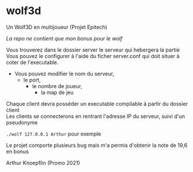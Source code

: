 # wolf3d
Un Wolf3D en multijoueur (Projet Epitech)

*La repo ne contient que mon bonus pour le wolf*

Vous trouverez dans le dossier server le serveur qui hebergera la partie<br>
Vous pouvez le configurer à l'aide du ficher server.conf qui doit situer à coter de l'executable.<br>
  * Vous pouvez modifier le nom du serveur,
    * le port,
      * le nombre de joueur,
        * la map de jeu


Chaque client devra posséder un executable compilable à partir du dossier client<br>
Les clients se connecterons en rentrant l'adresse IP du serveur, suivi d'un pseudonyme

`./wolf 127.0.0.1 Arthur` pour exemple


Le projet comporte plusieurs bug mais m'a permis d'obtenir la note de 19,6 en bonus

Arthur Knoepflin (Promo 2021)
